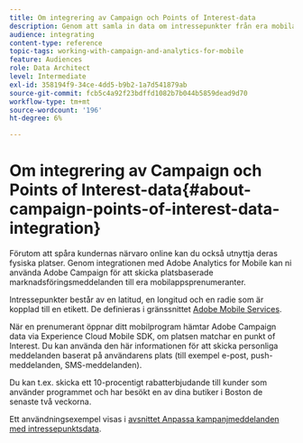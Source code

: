 ```yaml
---
title: Om integrering av Campaign och Points of Interest-data
description: Genom att samla in data om intressepunkter från era mobilappsprenumeranter kan du skicka platsbaserade marknadsföringsmeddelanden till era prenumeranter via integreringen med Adobe Campaign.
audience: integrating
content-type: reference
topic-tags: working-with-campaign-and-analytics-for-mobile
feature: Audiences
role: Data Architect
level: Intermediate
exl-id: 358194f9-34ce-4dd5-b9b2-1a7d541879ab
source-git-commit: fcb5c4a92f23bdffd1082b7b044b5859dead9d70
workflow-type: tm+mt
source-wordcount: '196'
ht-degree: 6%

---
```


# Om integrering av Campaign och Points of Interest-data{#about-campaign-points-of-interest-data-integration}

Förutom att spåra kundernas närvaro online kan du också utnyttja deras fysiska platser. Genom integrationen med Adobe Analytics for Mobile kan ni använda Adobe Campaign för att skicka platsbaserade marknadsföringsmeddelanden till era mobilappsprenumeranter.

Intressepunkter består av en latitud, en longitud och en radie som är kopplad till en etikett. De definieras i gränssnittet [Adobe Mobile Services](https://experienceleague.adobe.com/docs/mobile-services/using/home.html).

När en prenumerant öppnar ditt mobilprogram hämtar Adobe Campaign data via Experience Cloud Mobile SDK, om platsen matchar en punkt of Interest. Du kan använda den här informationen för att skicka personliga meddelanden baserat på användarens plats (till exempel e-post, push-meddelanden, SMS-meddelanden).

Du kan t.ex. skicka ett 10-procentigt rabatterbjudande till kunder som använder programmet och har besökt en av dina butiker i Boston de senaste två veckorna.

Ett användningsexempel visas i [avsnittet Anpassa kampanjmeddelanden med intressepunktsdata](../../integrating/using/personalizing-campaign-messages-with-point-of-interest-data.md).
